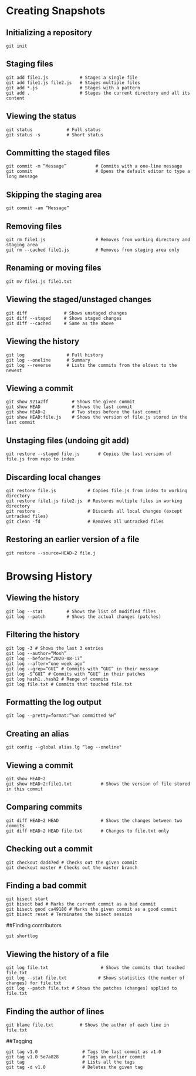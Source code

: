# Creating Snapshots 
## Initializing a repository
```git init ```
## Staging files 
```
git add file1.js            # Stages a single file 
git add file1.js file2.js   # Stages multiple files
git add *.js                # Stages with a pattern
git add .                   # Stages the current directory and all its content
 ```
## Viewing the status 
```
git status             # Full status 
git status -s          # Short status
```
## Committing the staged files 
```
git commit -m “Message”           # Commits with a one-line message 
git commit                        # Opens the default editor to type a long message
```
## Skipping the staging area 
```
git commit -am “Message”
```
## Removing files
```
git rm file1.js                   # Removes from working directory and staging area
git rm --cached file1.js          # Removes from staging area only
```
## Renaming or moving files 
```
git mv file1.js file1.txt
```
## Viewing the staged/unstaged changes 
```
git diff              # Shows unstaged changes
git diff --staged     # Shows staged changes 
git diff --cached     # Same as the above
```
## Viewing the history
```
git log                # Full history 
git log --oneline      # Summary 
git log --reverse      # Lists the commits from the oldest to the newest
```
## Viewing a commit 
```
git show 921a2ff         # Shows the given commit 
git show HEAD            # Shows the last commit 
git show HEAD~2          # Two steps before the last commit 
git show HEAD:file.js    # Shows the version of file.js stored in the last commit
```
## Unstaging files (undoing git add)
```
git restore --staged file.js       # Copies the last version of file.js from repo to index
```
## Discarding local changes 
```
git restore file.js            # Copies file.js from index to working directory 
git restore file1.js file2.js  # Restores multiple files in working directory 
git restore .                  # Discards all local changes (except untracked files) 
git clean -fd                  # Removes all untracked files
```
## Restoring an earlier version of a file
```
git restore --source=HEAD~2 file.j
```
# Browsing History 
## Viewing the history 
```
git log --stat         # Shows the list of modified files 
git log --patch        # Shows the actual changes (patches)
```
## Filtering the history 
```
git log -3 # Shows the last 3 entries 
git log --author=“Mosh” 
git log --before=“2020-08-17” 
git log --after=“one week ago” 
git log --grep=“GUI” # Commits with “GUI” in their message 
git log -S“GUI” # Commits with “GUI” in their patches 
git log hash1..hash2 # Range of commits 
git log file.txt # Commits that touched file.txt
```
## Formatting the log output 
```
git log --pretty=format:”%an committed %H”
````
## Creating an alias 
```
git config --global alias.lg “log --oneline"
```
##  Viewing a commit 
```
git show HEAD~2 
git show HEAD~2:file1.txt           # Shows the version of file stored in this commit
```
## Comparing commits 
```
git diff HEAD~2 HEAD                # Shows the changes between two commits
git diff HEAD~2 HEAD file.txt       # Changes to file.txt only
```
## Checking out a commit 
```
git checkout dad47ed # Checks out the given commit 
git checkout master # Checks out the master branch     
```
## Finding a bad commit 
```
git bisect start 
git bisect bad # Marks the current commit as a bad commit 
git bisect good ca49180 # Marks the given commit as a good commit 
git bisect reset # Terminates the bisect session
```
##Finding contributors
```
git shortlog
```
## Viewing the history of a file 
```
git log file.txt                    # Shows the commits that touched file.txt
git log --stat file.txt            # Shows statistics (the number of changes) for file.txt 
git log --patch file.txt # Shows the patches (changes) applied to file.txt
```                                                                                                                                                                                                                                                                                                                                                                                                                                                                                                                                                                                                                               
## Finding the author of lines 
```
git blame file.txt          # Shows the author of each line in file.txt
```
##Tagging 
```
git tag v1.0                 # Tags the last commit as v1.0 
git tag v1.0 5e7a828         # Tags an earlier commit 
git tag                      # Lists all the tags 
git tag -d v1.0              # Deletes the given tag
```
